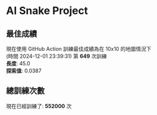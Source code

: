 
# AI Snake Project

## **最佳成績**




















































現在使用 GitHub Action 訓練最佳成績為在 10x10 的地圖情況下  
(時間 2024-12-01 23:39:31) 第 **649** 次訓練  
**長度**: 45.0  
**探索值**: 0.0387









































































































## 總訓練次數
現在已經訓練了: **552000** 次

